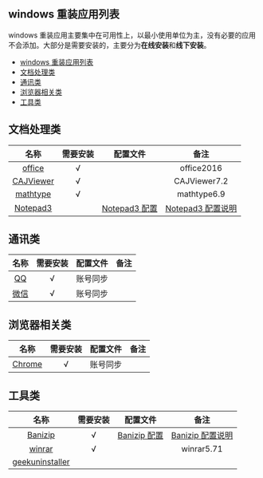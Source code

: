 ## windows 重装应用列表

windows 重装应用主要集中在可用性上，以最小使用单位为主，没有必要的应用不会添加。大部分是需要安装的，主要分为**在线安装**和**线下安装**。

- [windows 重装应用列表](#windows-重装应用列表)
- [文档处理类](#文档处理类)
- [通讯类](#通讯类)
- [浏览器相关类](#浏览器相关类)
- [工具类](#工具类)

## 文档处理类

|                            名称                            | 需要安装 |                                              配置文件                                               |                                                  备注                                                   |
| :--------------------------------------------------------: | :------: | :-------------------------------------------------------------------------------------------------: | :-----------------------------------------------------------------------------------------------------: |
|          [office](https://www.office.com/?auth=1)          | &radic;  |                                                                                                     |                                               office2016                                                |
|    [CAJViewer](http://cajviewer.cnki.net/download.html)    | &radic;  |                                                                                                     |                                              CAJViewer7.2                                               |
|      [mathtype](https://www.mathtype.cn/xiazai.html)       | &radic;  |                                                                                                     |                                               mathtype6.9                                               |
| [Notepad3](https://www.rizonesoft.com/downloads/notepad3/) |          | [Notepad3 配置](https://github.com/yi-Xu-0100/Application-Lists/tree/master/Configuration/Notepad3) | [Notepad3 配置说明](https://github.com/yi-Xu-0100/Application-Lists/tree/master/Configuration#notepad3) |

## 通讯类

|              名称              | 需要安装 | 配置文件 | 备注 |
| :----------------------------: | :------: | :------: | :--: |
| [QQ](https://im.qq.com/pcqq/)  | &radic;  | 账号同步 |
| [微信](https://weixin.qq.com/) | &radic;  | 账号同步 |

## 浏览器相关类

|                   名称                   | 需要安装 | 配置文件 | 备注 |
| :--------------------------------------: | :------: | :------: | :--: |
| [Chrome](https://www.google.com/chrome/) | &radic;  | 账号同步 |

## 工具类

|                          名称                           | 需要安装 |                                                配置文件                                                |                                                   备注                                                   |
| :-----------------------------------------------------: | :------: | :----------------------------------------------------------------------------------------------------: | :------------------------------------------------------------------------------------------------------: |
|     [Banizip](https://www.bandisoft.com/bandizip/)      | &radic;  | [Banizip 配置](https://github.com/yi-Xu-0100/Application-Lists/blob/master/Configuration/Bandizip.reg) | [Banizip 配置说明](https://github.com/yi-Xu-0100/Application-Lists/tree/master/Configuration#banizipreg) |
|           [winrar](http://www.winrar.com.cn/)           | &radic;  |                                                                                                        |                                                winrar5.71                                                |
| [geekuninstaller](https://geekuninstaller.com/download) |
